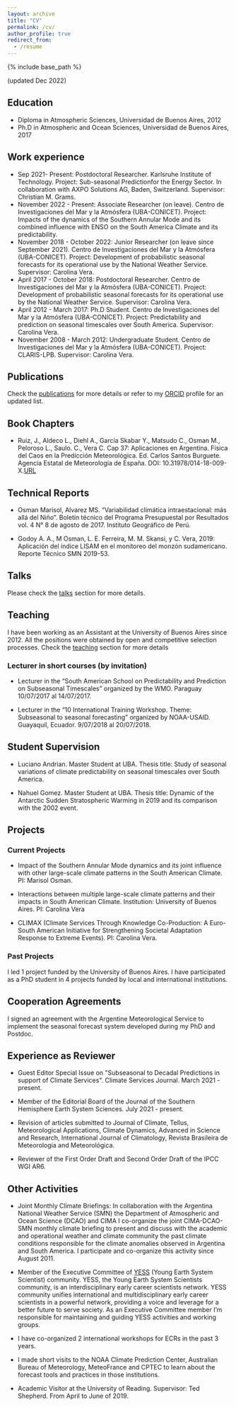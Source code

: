```yaml
---
layout: archive
title: "CV"
permalink: /cv/
author_profile: true
redirect_from:
  - /resume
---
```


{% include base_path %}

(updated Dec 2022)

## Education

* Diploma in Atmospheric Sciences, Universidad de Buenos Aires, 2012
* Ph.D in Atmospheric and Ocean Sciences, Universidad de Buenos Aires, 2017

## Work experience

* Sep 2021- Present: Postdoctoral Researcher. Karlsruhe Institute of Technology. Project: Sub-seasonal Predictionfor the Energy Sector. In collaboration with AXPO Solutions AG, Baden, Switzerland. Supervisor: Christian M. Grams.
* November 2022 - Present: Associate Researcher (on leave). Centro de Investigaciones del Mar y la Atmósfera (UBA-CONICET). Project: Impacts of the dynamics of the Southern Annular Mode and its combined influence with ENSO on the South America Climate and its predictability.
* November 2018 - October 2022: Junior Researcher (on leave since September 2021). Centro de Investigaciones del Mar y la Atmósfera (UBA-CONICET). Project: Development of probabilistic seasonal forecasts for its operational use by the National Weather Service. Supervisor: Carolina Vera.
* April 2017 - October 2018: Postdoctoral Researcher. Centro de Investigaciones del Mar y la Atmósfera (UBA-CONICET). Project: Development of probabilistic seasonal forecasts for its operational use by the National Weather Service. Supervisor: Carolina Vera.
* April 2012 - March 2017: Ph.D Student. Centro de Investigaciones del Mar y la Atmósfera (UBA-CONICET). Project: Predictability and prediction on seasonal timescales over South America. Supervisor: Carolina Vera.
* November 2008 - March 2012: Undergraduate Student. Centro de Investigaciones del Mar y la Atmósfera (UBA-CONICET). Project: CLARIS-LPB. Supervisor: Carolina Vera.
  

## Publications

Check the [publications](https://marisolosman.github.io/publications/) for more details or refer to my [ORCID](https://orcid.org/0000-0002-6275-1454) profile for an updated list. 

## Book Chapters

- Ruiz, J., Aldeco L., Diehl A., García Skabar Y., Matsudo C., Osman M., Peloroso L., Saulo. C., Vera C. Cap 37: Aplicaciones en Argentina. Física del Caos en la Predicción Meteorológica. Ed. Carlos Santos Burguete. Agencia Estatal de Meteorología de España. DOI: 10.31978/014-18-009-X.[URL](http://www.aemet.es/es/conocermas/recursos_en_linea/publicaciones_y_estudios/publicaciones/detalles/Fisica_del_caos_en_la_predicc_meteo)

## Technical Reports

- Osman Marisol, Alvarez MS. “Variabilidad climática intraestacional: más allá del Niño”. Boletín técnico del Programa Presupuestal por Resultados vol. 4 N° 8 de agosto de 2017. Instituto Geográfico de Perú.

- Godoy A. A., M Osman, L. E. Ferreira, M. M. Skansi, y C. Vera, 2019: Aplicación del índice LISAM en el monitoreo del monzón sudamericano. Reporte Técnico SMN 2019-53.

## Talks

Please check the [talks](https://marisolosman.github.io/talks/) section for more details.
 
## Teaching

I have been working as an Assistant at the University of Buenos Aires since 2012. All the positions were obtained by open and competitive selection processes. Check the [teaching](https://marisolosman.github.io/talks/) section for more details

### Lecturer in short courses (by invitation)

- Lecturer in the “South American School on Predictability and Prediction on Subseasonal Timescales” organized by the WMO. Paraguay 10/07/2017 al 14/07/2017.

- Lecturer in the “10 International Training Workshop. Theme: Subseasonal to seasonal forecasting” organized by NOAA-USAID. Guayaquil, Ecuador. 9/07/2018 al 20/07/2018.
  
## Student Supervision

- Luciano Andrian. Master Student at UBA. Thesis title: Study of seasonal variations of climate predictability on seasonal timescales over South America.

- Nahuel Gomez. Master Student at UBA. Thesis title: Dynamic of the Antarctic Sudden Stratospheric Warming in 2019 and its comparison with the 2002 event.

## Projects


### Current Projects

- Impact of the Southern Annular Mode dynamics and its joint influence with other large-scale climate patterns in the South American Climate. PI: Marisol Osman. 

- Interactions between multiple large-scale climate patterns and their impacts in South American Climate. Institution: University of Buenos Aires. PI: Carolina Vera

- CLIMAX (Climate Services Through Knowledge Co-Production: A Euro-South American Initiative for Strengthening Societal Adaptation Response to Extreme Events). PI: Carolina Vera. 

### Past Projects

I led 1 project funded by the University of Buenos Aires. I have participated as a PhD student in 4 projects funded by local and international institutions.


## Cooperation Agreements

I signed an agreement with the Argentine Meteorological Service to implement the seasonal forecast system developed during my PhD and Postdoc.


## Experience as Reviewer

- Guest Editor Special Issue on "Subseasonal to Decadal Predictions in support of Climate Services". Climate Services Journal. March 2021 - present.

- Member of the Editorial Board of the Journal of the Southern Hemisphere Earth System Sciences. July 2021 - present.

- Revision of articles submitted to Journal of Climate, Tellus, Meteorological Applications, Climate Dynamics, Advanced in Science and Research, International Journal of Climatology, Revista Brasileira de Meteorologia and Meteorológica.

- Reviewer of the First Order Draft and Second Order Draft of the IPCC WGI AR6.

## Other Activities

- Joint Monthly Climate Briefings: In collaboration with the Argentina National Weather Service (SMN) the Department of Atmospheric and Ocean Science (DCAO) and CIMA I co-organize the joint  CIMA-DCAO-SMN monthly climate briefing to present and discuss with the academic and operational weather and climate community the past climate conditions responsible for the climate anomalies observed in Argentina and South America. I participate and co-organize this activity since August 2011.

- Member of the Executive Committee of [YESS](http://yess-community.org) (Young Earth System Scientist) community. YESS, the Young Earth System Scientists community, is an interdisciplinary early career scientists network. YESS community unifies international and multidisciplinary early career scientists in a powerful network, providing a voice and leverage for a better future to serve society. As an Executive Committee member I’m  responsible for maintaining and guiding YESS activities and working groups.

- I have co-organized 2 international workshops for ECRs in the past 3 years.

- I made short visits to the NOAA Climate Prediction Center, Australian Bureau of Meteorology, MeteoFrance and CPTEC to learn about the forecast tools and practices in those institutions.

- Academic Visitor at the University of Reading. Supervisor: Ted Shepherd. From April to June of 2019.

